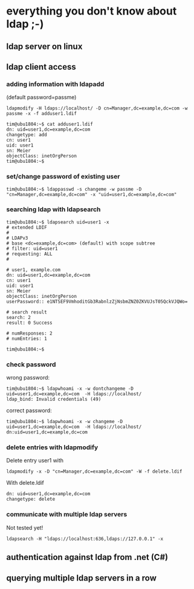 # everything you don't know about ldap ;-)

## ldap server on linux

## ldap client access

### adding information with ldapadd

(default password=passme)

    ldapmodify -H ldaps://localhost/ -D cn=Manager,dc=example,dc=com -w passme -x -f adduser1.ldif
```console
tim@ubu1804:~$ cat adduser1.ldif 
dn: uid=user1,dc=example,dc=com
changetype: add
cn: user1
uid: user1
sn: Meier
objectClass: inetOrgPerson
tim@ubu1804:~$ 
```

### set/change password of existing user

    tim@ubu1804:~$ ldappasswd -s changeme -w passme -D "cn=Manager,dc=example,dc=com" -x "uid=user1,dc=example,dc=com"

### searching ldap with ldapsearch
```console
tim@ubu1804:~$ ldapsearch uid=user1 -x
# extended LDIF
#
# LDAPv3
# base <dc=example,dc=com> (default) with scope subtree
# filter: uid=user1
# requesting: ALL
#

# user1, example.com
dn: uid=user1,dc=example,dc=com
cn: user1
uid: user1
sn: Meier
objectClass: inetOrgPerson
userPassword:: e1NTSEF9VmhoditGb3RabnlzZjNsbmZNZ0ZKVUJsT05QckVJQWo=

# search result
search: 2
result: 0 Success

# numResponses: 2
# numEntries: 1

tim@ubu1804:~$ 
```

### check password
wrong password:

    tim@ubu1804:~$ ldapwhoami -x -w dontchangeme -D uid=user1,dc=example,dc=com  -H ldaps://localhost/
    ldap_bind: Invalid credentials (49)

correct password:

    tim@ubu1804:~$ ldapwhoami -x -w changeme -D uid=user1,dc=example,dc=com  -H ldaps://localhost/
    dn:uid=user1,dc=example,dc=com

### delete entries with ldapmodify ###

Delete entry user1 with

    ldapmodify -x -D "cn=Manager,dc=example,dc=com" -W -f delete.ldif

With delete.ldif

    dn: uid=user1,dc=example,dc=com
    changetype: delete

### communicate with multiple ldap servers ###
Not tested yet!

    ldapsearch -H "ldaps://localhost:636,ldaps://127.0.0.1" -x


## authentication against ldap from .net (C#)

## querying multiple ldap servers in a row

